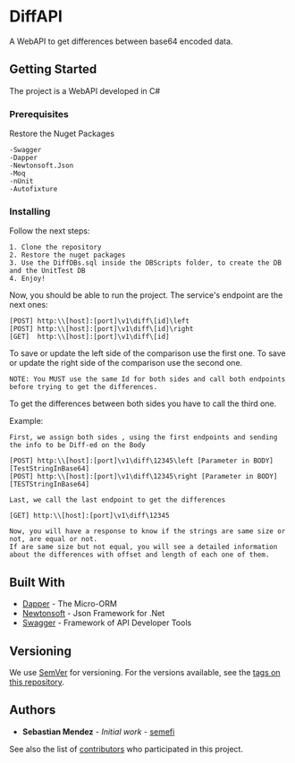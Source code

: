 # DiffAPI

A WebAPI to get differences between base64 encoded data.

## Getting Started

The project is a WebAPI developed in C#

### Prerequisites

Restore the Nuget Packages

```
-Swagger
-Dapper
-Newtonsoft.Json
-Moq
-nUnit
-Autofixture
```

### Installing

Follow the next steps:

```
1. Clone the repository
2. Restore the nuget packages
3. Use the DiffDBs.sql inside the DBScripts folder, to create the DB and the UnitTest DB 
4. Enjoy!
```

Now, you should be able to run the project. The service's endpoint are the next ones:

```
[POST] http:\\[host]:[port]\v1\diff\[id]\left
[POST] http:\\[host]:[port]\v1\diff\[id]\right
[GET]  http:\\[host]:[port]\v1\diff\[id]
```

To save or update the left side of the comparison use the first one.
To save or update the right side of the comparison use the second one.

```
NOTE: You MUST use the same Id for both sides and call both endpoints before trying to get the differences.
```

To get the differences between both sides you have to call the third one.

Example:

```
First, we assign both sides , using the first endpoints and sending the info to be Diff-ed on the Body

[POST] http:\\[host]:[port]\v1\diff\12345\left [Parameter in BODY] [TestStringInBase64]
[POST] http:\\[host]:[port]\v1\diff\12345\right [Parameter in BODY] [TESTStringInBase64]

Last, we call the last endpoint to get the differences

[GET] http:\\[host]:[port]\v1\diff\12345

Now, you will have a response to know if the strings are same size or not, are equal or not.
If are same size but not equal, you will see a detailed information about the differences with offset and length of each one of them.
```


## Built With

* [Dapper](https://github.com/StackExchange/Dapper) - The Micro-ORM
* [Newtonsoft](https://www.newtonsoft.com/json) - Json Framework for .Net
* [Swagger](https://swagger.io/) - Framework of API Developer Tools

## Versioning

We use [SemVer](http://semver.org/) for versioning. For the versions available, see the [tags on this repository](https://github.com/your/project/tags). 

## Authors

* **Sebastian Mendez** - *Initial work* - [semefi](https://github.com/semefi)

See also the list of [contributors](https://github.com/semefi/DiffAPI/contributors) who participated in this project.


